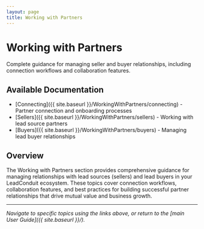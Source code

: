 ```yaml
---
layout: page
title: Working with Partners
---
```


# Working with Partners

Complete guidance for managing seller and buyer relationships, including connection workflows and collaboration features.

## Available Documentation

- [Connecting]({{ site.baseurl }}/WorkingWithPartners/connecting) - Partner connection and onboarding processes
- [Sellers]({{ site.baseurl }}/WorkingWithPartners/sellers) - Working with lead source partners
- [Buyers]({{ site.baseurl }}/WorkingWithPartners/buyers) - Managing lead buyer relationships

## Overview

The Working with Partners section provides comprehensive guidance for managing relationships with lead sources (sellers) and lead buyers in your LeadConduit ecosystem. These topics cover connection workflows, collaboration features, and best practices for building successful partner relationships that drive mutual value and business growth.

---

*Navigate to specific topics using the links above, or return to the [main User Guide]({{ site.baseurl }}/).*